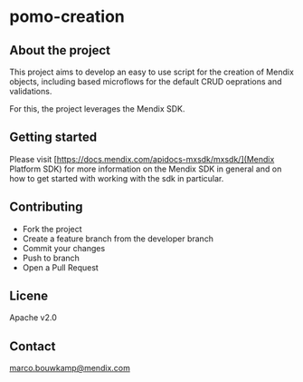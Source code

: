 # pomo-creation

## About the project
This project aims to develop an easy to use script for the creation of Mendix objects, including based microflows for the default CRUD oeprations and validations.

For this, the project leverages the Mendix SDK.

## Getting started
Please visit [https://docs.mendix.com/apidocs-mxsdk/mxsdk/](Mendix Platform SDK) for more information on the Mendix SDK in general and on how to get started with working with the sdk in particular.

## Contributing
* Fork the project 
* Create a feature branch from the developer branch
* Commit your changes
* Push to branch
* Open a Pull Request

## Licene
Apache v2.0

## Contact
marco.bouwkamp@mendix.com

